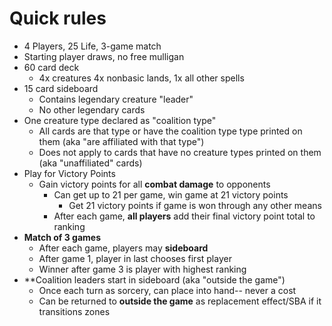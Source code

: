 # Quick rules
* 4 Players, 25 Life, 3-game match
* Starting player draws, no free mulligan
* 60 card deck
  * 4x creatures 4x nonbasic lands, 1x all other spells
* 15 card sideboard
  * Contains legendary creature "leader"
  * No other legendary cards
* One creature type declared as "coalition type"
  * All cards are that type or have the coalition type type printed on them (aka "are affiliated with that type")
  * Does not apply to cards that have no creature types printed on them (aka "unaffiliated" cards)
* Play for Victory Points
    * Gain victory points for all **combat damage** to opponents
  		* Can get up to 21 per game, win game at 21 victory points
  		  * Get 21 victory points if game is won through any other means
      * After each game, **all players** add their final victory point total to ranking
* **Match of 3 games**
    * After each game, players may **sideboard**
    * After game 1, player in last chooses first player
  * Winner after game 3 is player with highest ranking
* **Coalition leaders start in sideboard (aka "outside the game") 
  * Once each turn as sorcery, can place into hand-- never a cost
  * Can be returned to **outside the game** as replacement effect/SBA if it transitions zones
